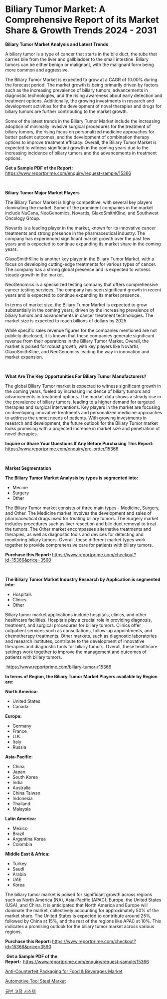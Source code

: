 <p><h1>Biliary Tumor Market: A Comprehensive Report of its Market Share & Growth Trends 2024 - 2031</h1></p><p><strong>Biliary Tumor Market Analysis and Latest Trends</strong></p>
<p><p>A biliary tumor is a type of cancer that starts in the bile duct, the tube that carries bile from the liver and gallbladder to the small intestine. Biliary tumors can be either benign or malignant, with the malignant form being more common and aggressive.</p><p>The Biliary Tumor Market is expected to grow at a CAGR of 10.00% during the forecast period. The market growth is being primarily driven by factors such as the increasing prevalence of biliary tumors, advancements in diagnostic technologies, and the rising awareness about early detection and treatment options. Additionally, the growing investments in research and development activities for the development of novel therapies and drugs for biliary tumors are further contributing to the market growth.</p><p>Some of the latest trends in the Biliary Tumor Market include the increasing adoption of minimally invasive surgical procedures for the treatment of biliary tumors, the rising focus on personalized medicine approaches for better patient outcomes, and the development of combination therapy options to improve treatment efficacy. Overall, the Biliary Tumor Market is expected to witness significant growth in the coming years due to the increasing incidence of biliary tumors and the advancements in treatment options.</p></p>
<p><strong>Get a Sample PDF of the Report:&nbsp;</strong> <a href="https://www.reportprime.com/enquiry/request-sample/15366">https://www.reportprime.com/enquiry/request-sample/15366</a></p>
<p>&nbsp;</p>
<p><strong>Biliary Tumor Major Market Players</strong></p>
<p><p>The Biliary Tumor Market is highly competitive, with several key players dominating the market. Some of the prominent companies in the market include NuCana, NeoGenomics, Novartis, GlaxoSmithKline, and Southwest Oncology Group. </p><p>Novartis is a leading player in the market, known for its innovative cancer treatments and strong presence in the pharmaceutical industry. The company has experienced significant market growth over the past few years and is expected to continue expanding its market share in the coming years. </p><p>GlaxoSmithKline is another key player in the Biliary Tumor Market, with a focus on developing cutting-edge treatments for various types of cancer. The company has a strong global presence and is expected to witness steady growth in the market.</p><p>NeoGenomics is a specialized testing company that offers comprehensive cancer testing services. The company has seen significant growth in recent years and is expected to continue expanding its market presence.</p><p>In terms of market size, the Biliary Tumor Market is expected to grow substantially in the coming years, driven by the increasing prevalence of biliary tumors and advancements in cancer treatment technologies. The market size is expected to reach billions of dollars by 2025.</p><p>While specific sales revenue figures for the companies mentioned are not publicly disclosed, it is known that these companies generate significant revenue from their operations in the Biliary Tumor Market. Overall, the market is poised for robust growth, with key players like Novartis, GlaxoSmithKline, and NeoGenomics leading the way in innovation and market expansion.</p></p>
<p>&nbsp;</p>
<p><strong>What Are The Key Opportunities For Biliary Tumor Manufacturers?</strong></p>
<p><p>The global Biliary Tumor market is expected to witness significant growth in the coming years, fueled by increasing incidence of biliary tumors and advancements in treatment options. The market data shows a steady rise in the prevalence of biliary tumors, leading to a higher demand for targeted therapies and surgical interventions. Key players in the market are focusing on developing innovative treatments and personalized medicine approaches to address the unmet needs of patients. With growing investments in research and development, the future outlook for the Biliary Tumor market looks promising with a projected increase in market size and penetration of novel therapies.</p></p>
<p><strong>Inquire or Share Your Questions If Any Before Purchasing This Report:</strong> <a href="https://www.reportprime.com/enquiry/pre-order/15366">https://www.reportprime.com/enquiry/pre-order/15366</a></p>
<p>&nbsp;</p>
<p><strong>Market Segmentation</strong></p>
<p><strong>The Biliary Tumor Market Analysis by types is segmented into:</strong></p>
<p><ul><li>Mecine</li><li>Surgery</li><li>Other</li></ul></p>
<p><p>The Biliary Tumor market consists of three main types - Medicine, Surgery, and Other. The Medicine market involves the development and sales of pharmaceutical drugs used for treating biliary tumors. The Surgery market includes procedures such as liver resection and bile duct removal to treat the tumors. The Other market encompasses alternative treatments and therapies, as well as diagnostic tools and devices for detecting and monitoring biliary tumors. Overall, these different market types work together to provide comprehensive care for patients with biliary tumors.</p></p>
<p><strong>Purchase this Report:&nbsp;</strong><a href="https://www.reportprime.com/checkout?id=15366&price=3590">https://www.reportprime.com/checkout?id=15366&price=3590</a></p>
<p>&nbsp;</p>
<p><strong>The Biliary Tumor Market Industry Research by Application is segmented into:</strong></p>
<p><ul><li>Hospitals</li><li>Clinics</li><li>Other</li></ul></p>
<p><p>Biliary tumor market applications include hospitals, clinics, and other healthcare facilities. Hospitals play a crucial role in providing diagnosis, treatment, and surgical procedures for biliary tumors. Clinics offer outpatient services such as consultations, follow-up appointments, and chemotherapy treatments. Other markets, such as diagnostic laboratories and research institutes, contribute to the development of innovative therapies and diagnostic tools for biliary tumors. Overall, these healthcare settings work together to improve the management and outcomes of patients with biliary tumors.</p></p>
<p><a href="https://www.reportprime.com/biliary-tumor-r15366">&nbsp;https://www.reportprime.com/biliary-tumor-r15366</a></p>
<p><strong>In terms of Region, the Biliary Tumor Market Players available by Region are:</strong></p>
<p>
    <p> <strong> North America: </strong>
        <ul>
            <li>United States</li>
            <li>Canada</li>
        </ul>
        </p> 
    <p> <strong> Europe: </strong>
        <ul>
            <li>Germany</li>
            <li>France</li>
            <li>U.K.</li>
            <li>Italy</li>
            <li>Russia</li>
        </ul>
        </p> 
    <p> <strong> Asia-Pacific: </strong>
        <ul>
            <li>China</li>
            <li>Japan</li>
            <li>South Korea</li>
            <li>India</li>
            <li>Australia</li>
            <li>China Taiwan</li>
            <li>Indonesia</li>
            <li>Thailand</li>
            <li>Malaysia</li>
        </ul>
        </p> 
    <p> <strong> Latin America: </strong>
        <ul>
            <li>Mexico</li>
            <li>Brazil</li>
            <li>Argentina Korea</li>
            <li>Colombia</li>
        </ul>
        </p> 
    <p> <strong> Middle East & Africa: </strong>
        <ul>
            <li>Turkey</li>
            <li>Saudi</li>
            <li>Arabia</li>
            <li>UAE</li>
            <li>Korea</li>
        </ul>
    </p>
    </p>
<p><p>The biliary tumor market is poised for significant growth across regions such as North America (NA), Asia-Pacific (APAC), Europe, the United States (USA), and China. It is anticipated that North America and Europe will dominate the market, collectively accounting for approximately 50% of the market share. The United States is expected to contribute around 25%, followed by China at 15%, and the rest of the regions like APAC at 10%. This indicates a promising outlook for the biliary tumor market across various regions.</p></p>
<p><strong>Purchase this Report: </strong><a href="https://www.reportprime.com/checkout?id=15366&price=3590">https://www.reportprime.com/checkout?id=15366&price=3590</a></p>
<p>&nbsp;<strong>Get a Sample PDF of the Report:&nbsp;&nbsp;</strong><a href="https://www.reportprime.com/enquiry/request-sample/15366">https://www.reportprime.com/enquiry/request-sample/15366</a></p>
<p><strong></strong></p>
<p><p><a href="https://www.linkedin.com/pulse/anti-counterfeit-packaging-food-amp-beverages-market-size-rpu6e?trackingId=9K6K7GM9ote2z47B70bUZg%3D%3D">Anti-Counterfeit Packaging for Food & Beverages Market</a></p><p><a href="https://www.linkedin.com/pulse/automotive-tool-steel-market-provides-comprehensive-analysis-y5ige?trackingId=bL%2BsUgfLhwXxbEcQkh8VbA%3D%3D">Automotive Tool Steel Market</a></p><p><a href="https://github.com/laholand/Market-Research-Report-List-3/blob/main/949243823502.md">골반 고정 시스템</a></p></p>